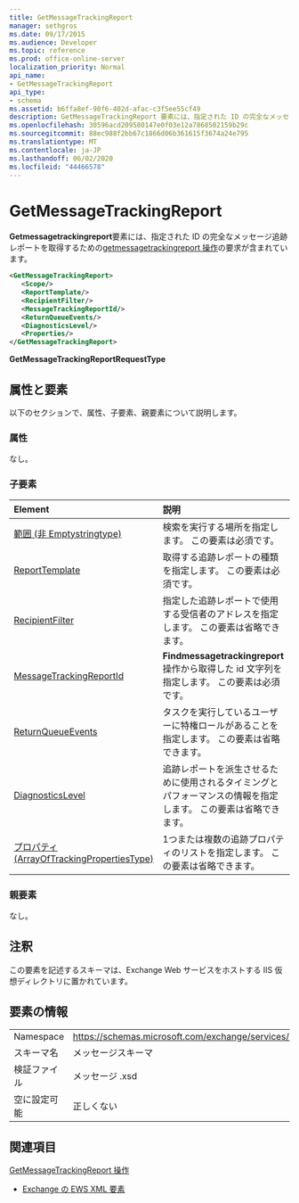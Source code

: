 ```yaml
---
title: GetMessageTrackingReport
manager: sethgros
ms.date: 09/17/2015
ms.audience: Developer
ms.topic: reference
ms.prod: office-online-server
localization_priority: Normal
api_name:
- GetMessageTrackingReport
api_type:
- schema
ms.assetid: b6ffa8ef-90f6-402d-afac-c3f5ee55cf49
description: GetMessageTrackingReport 要素には、指定された ID の完全なメッセージ追跡レポートを取得するための GetMessageTrackingReport 操作の要求が含まれています。
ms.openlocfilehash: 30596acd209580147e0f03e12a7868502159b29c
ms.sourcegitcommit: 88ec988f2bb67c1866d06b361615f3674a24e795
ms.translationtype: MT
ms.contentlocale: ja-JP
ms.lasthandoff: 06/02/2020
ms.locfileid: "44466578"
---
```

# <a name="getmessagetrackingreport"></a>GetMessageTrackingReport

**Getmessagetrackingreport**要素には、指定された ID の完全なメッセージ追跡レポートを取得するための[getmessagetrackingreport 操作](getmessagetrackingreport-operation.md)の要求が含まれています。 
  
```XML
<GetMessageTrackingReport>
   <Scope/>
   <ReportTemplate/>
   <RecipientFilter/>
   <MessageTrackingReportId/>
   <ReturnQueueEvents/>
   <DiagnosticsLevel/>
   <Properties/>
</GetMessageTrackingReport>
```

 **GetMessageTrackingReportRequestType**
## <a name="attributes-and-elements"></a>属性と要素

以下のセクションで、属性、子要素、親要素について説明します。
  
### <a name="attributes"></a>属性

なし。
  
### <a name="child-elements"></a>子要素

|**Element**|**説明**|
|:-----|:-----|
|[範囲 (非 Emptystringtype)](scope-nonemptystringtype.md) <br/> |検索を実行する場所を指定します。 この要素は必須です。  <br/> |
|[ReportTemplate](reporttemplate.md) <br/> |取得する追跡レポートの種類を指定します。 この要素は必須です。  <br/> |
|[RecipientFilter](recipientfilter.md) <br/> |指定した追跡レポートで使用する受信者のアドレスを指定します。 この要素は省略できます。  <br/> |
|[MessageTrackingReportId](messagetrackingreportid.md) <br/> |**Findmessagetrackingreport**操作から取得した id 文字列を指定します。 この要素は必須です。  <br/> |
|[ReturnQueueEvents](returnqueueevents.md) <br/> |タスクを実行しているユーザーに特権ロールがあることを指定します。 この要素は省略できます。  <br/> |
|[DiagnosticsLevel](diagnosticslevel.md) <br/> |追跡レポートを派生させるために使用されるタイミングとパフォーマンスの情報を指定します。 この要素は省略できます。  <br/> |
|[プロパティ (ArrayOfTrackingPropertiesType)](properties-arrayoftrackingpropertiestype.md) <br/> |1つまたは複数の追跡プロパティのリストを指定します。 この要素は省略できます。  <br/> |
   
### <a name="parent-elements"></a>親要素

なし。
  
## <a name="remarks"></a>注釈

この要素を記述するスキーマは、Exchange Web サービスをホストする IIS 仮想ディレクトリに置かれています。
  
## <a name="element-information"></a>要素の情報

|||
|:-----|:-----|
|Namespace  <br/> |https://schemas.microsoft.com/exchange/services/2006/messages  <br/> |
|スキーマ名  <br/> |メッセージスキーマ  <br/> |
|検証ファイル  <br/> |メッセージ .xsd  <br/> |
|空に設定可能  <br/> |正しくない  <br/> |
   
## <a name="see-also"></a>関連項目



[GetMessageTrackingReport 操作](getmessagetrackingreport-operation.md)


- [Exchange の EWS XML 要素](ews-xml-elements-in-exchange.md)

